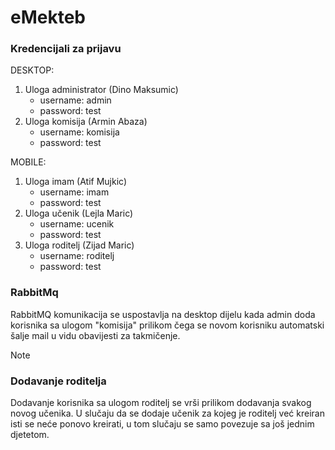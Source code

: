 # eMekteb

### Kredencijali za prijavu

DESKTOP:
1. Uloga administrator (Dino Maksumic)
    - username: admin
    - password: test
2. Uloga komisija (Armin Abaza)
    - username: komisija
    - password: test


MOBILE:
1. Uloga imam (Atif Mujkic)
    - username: imam
    - password: test
2. Uloga učenik (Lejla Maric)
    - username: ucenik
    - password: test
3. Uloga roditelj (Zijad Maric)
    - username: roditelj
    - password: test


### RabbitMq
RabbitMQ komunikacija se uspostavlja na desktop dijelu kada admin doda korisnika sa ulogom "komisija" 
prilikom čega se novom korisniku automatski šalje mail u vidu obavijesti za takmičenje.

>[!NOTE]
>### Dodavanje roditelja
>Dodavanje korisnika sa ulogom roditelj se vrši prilikom dodavanja svakog novog učenika.
U slučaju da se dodaje učenik za kojeg je roditelj već kreiran isti se neće ponovo kreirati, 
u tom slučaju se samo povezuje sa još jednim djetetom. 
